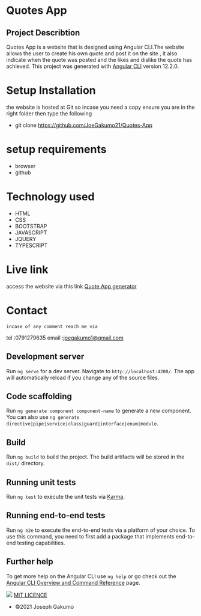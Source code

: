 # Quotes App
## Project Describtion
Quotes App is a website that is designed using Angular CLI.The website allows the user to create his own quote and post it on the site , it also indicate when the quote was posted and the likes and dislike the quote has achieved.
This project was generated with [Angular CLI](https://github.com/angular/angular-cli) version 12.2.0.

# Setup Installation
 the website is hosted at Git so incase you need a copy ensure you are in the right folder then type the following
 * git clone https://github.com/JoeGakumo21/Quotes-App
 # setup requirements
 * browser
 * github
# Technology used
* HTML
* CSS
* BOOTSTRAP
* JAVASCRIPT
* JQUERY
* TYPESCRIPT
# Live link
access the website via this link <a href="https://joegakumo21.github.io/Quotes-App/">Quote App generator</a>

# Contact
    incase of any comment reach me via

tel :0791279635
email :joegakumo1@gmail.com
## Development server

Run `ng serve` for a dev server. Navigate to `http://localhost:4200/`. The app will automatically reload if you change any of the source files.

## Code scaffolding

Run `ng generate component component-name` to generate a new component. You can also use `ng generate directive|pipe|service|class|guard|interface|enum|module`.

## Build

Run `ng build` to build the project. The build artifacts will be stored in the `dist/` directory.

## Running unit tests

Run `ng test` to execute the unit tests via [Karma](https://karma-runner.github.io).

## Running end-to-end tests

Run `ng e2e` to execute the end-to-end tests via a platform of your choice. To use this command, you need to first add a package that implements end-to-end testing capabilities.

## Further help

To get more help on the Angular CLI use `ng help` or go check out the [Angular CLI Overview and Command Reference](https://angular.io/cli) page.

<img src="/home/moringa/Desktop/QuotesApp/Quotes-App/src/assets/images/Screenshot.png">
<a href="https://choosealicense.com/licenses/mit/">MIT LICENCE</a> 

* &copy;2021 Joseph Gakumo